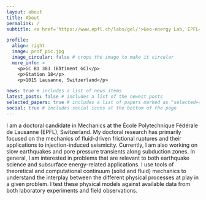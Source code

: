 ```yaml
---
layout: about
title: About
permalink: /
subtitle: <a href='https://www.epfl.ch/labs/gel/'>Geo-energy Lab, EPFL</a>. alexis.saez@epfl.ch

profile:
  align: right
  image: prof_pic.jpg
  image_circular: false # crops the image to make it circular
  more_info: >
    <p>GC B1 383 (Bâtiment GC)</p>
    <p>Station 18</p>
    <p>1015 Lausanne, Switzerland</p>

news: true # includes a list of news items
latest_posts: false # includes a list of the newest posts
selected_papers: true # includes a list of papers marked as "selected={true}"
social: true # includes social icons at the bottom of the page
---
```


I am a doctoral candidate in Mechanics at the École Polytechnique Fédérale de Lausanne (EPFL), Switzerland. My doctoral research has primarily focused on the mechanics of fluid-driven frictional ruptures and their applications to injection-induced seismicity. Currently, I am also working on slow earthquakes and pore pressure transients along subduction zones. In general, I am interested in problems that are relevant to both earthquake science and subsurface energy-related applications. I use tools of theoretical and computational continuum (solid and fluid) mechanics to understand the interplay between the different physical processes at play in a given problem. I test these physical models against available data from both laboratory experiments and field observations.

